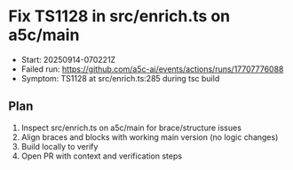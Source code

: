 # Fix TS1128 in src/enrich.ts on a5c/main

- Start: 20250914-070221Z
- Failed run: https://github.com/a5c-ai/events/actions/runs/17707776088
- Symptom: TS1128 at src/enrich.ts:285 during tsc build

## Plan
1. Inspect src/enrich.ts on a5c/main for brace/structure issues
2. Align braces and blocks with working main version (no logic changes)
3. Build locally to verify
4. Open PR with context and verification steps
